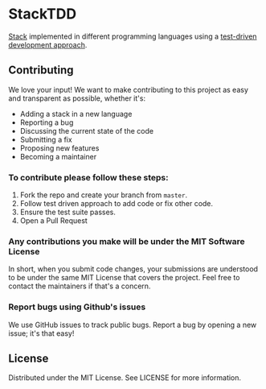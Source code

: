 # StackTDD
[Stack](https://en.wikipedia.org/wiki/Stack_(abstract_data_type)) implemented in different programming languages using a [test-driven development approach](https://en.wikipedia.org/wiki/Test-driven_development).

## Contributing 
We love your input! We want to make contributing to this project as easy and transparent as possible, whether it's:

* Adding a stack in a new language
* Reporting a bug
* Discussing the current state of the code
* Submitting a fix
* Proposing new features
* Becoming a maintainer

### To contribute please follow these steps:

1. Fork the repo and create your branch from `master`.
2. Follow test driven approach to add code or fix other code.
3. Ensure the test suite passes.
5. Open a Pull Request

### Any contributions you make will be under the MIT Software License

In short, when you submit code changes, your submissions are understood to be under the same MIT License that covers the project. Feel free to contact the maintainers if that's a concern.

### Report bugs using Github's issues

We use GitHub issues to track public bugs. Report a bug by opening a new issue; it's that easy!

## License

Distributed under the MIT License. See LICENSE for more information.
